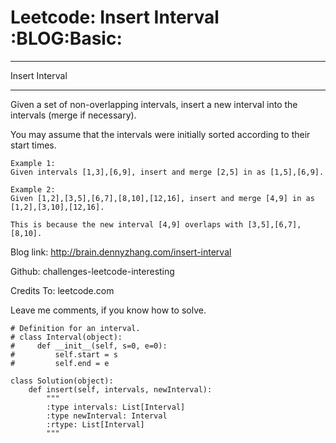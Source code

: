 # Leetcode: Insert Interval     :BLOG:Basic:


---

Insert Interval  

---

Given a set of non-overlapping intervals, insert a new interval into the intervals (merge if necessary).  

You may assume that the intervals were initially sorted according to their start times.  

    Example 1:
    Given intervals [1,3],[6,9], insert and merge [2,5] in as [1,5],[6,9].

    Example 2:
    Given [1,2],[3,5],[6,7],[8,10],[12,16], insert and merge [4,9] in as [1,2],[3,10],[12,16].
    
    This is because the new interval [4,9] overlaps with [3,5],[6,7],[8,10].

Blog link: <http://brain.dennyzhang.com/insert-interval>  

Github: challenges-leetcode-interesting  

Credits To: leetcode.com  

Leave me comments, if you know how to solve.  

    # Definition for an interval.
    # class Interval(object):
    #     def __init__(self, s=0, e=0):
    #         self.start = s
    #         self.end = e
    
    class Solution(object):
        def insert(self, intervals, newInterval):
            """
            :type intervals: List[Interval]
            :type newInterval: Interval
            :rtype: List[Interval]
            """